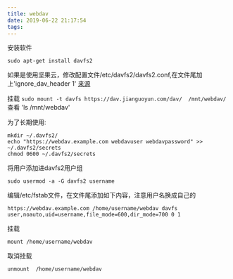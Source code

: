 ```yaml
---
title: webdav
date: 2019-06-22 21:17:54
tags:
---
```



安装软件
```
sudo apt-get install davfs2
```
如果是使用坚果云，修改配置文件/etc/davfs2/davfs2.conf,在文件尾加上'ignore_dav_header 1' [来源](https://zohead.com/archives/davfs2-nutstore/)

挂载
`sudo mount -t davfs https://dav.jianguoyun.com/dav/  /mnt/webdav/`
查看
'ls /mnt/webdav'

为了长期使用:

```
mkdir ~/.davfs2/
echo "https://webdav.example.com webdavuser webdavpassword" >> ~/.davfs2/secrets
chmod 0600 ~/.davfs2/secrets
```

将用户添加进davfs2用户组
```
sudo usermod -a -G davfs2 username
```

编辑/etc/fstab文件，在文件尾添加如下内容，注意用户名换成自己的
```
https://webdav.example.com /home/username/webdav davfs user,noauto,uid=username,file_mode=600,dir_mode=700 0 1
```

挂载
```
mount /home/username/webdav
```

取消挂载
```
unmount  /home/username/webdav
```

